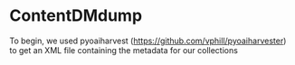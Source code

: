 # ContentDMdump

To begin, we used pyoaiharvest (https://github.com/vphill/pyoaiharvester) to get an XML file containing the metadata for our collections

